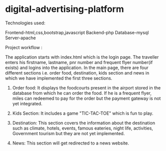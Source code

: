 # digital-advertising-platform

Technologies used:

Frontend-html,css,bootstrap,javascript
Backend-php
Database-mysql
Server-apache

Project workflow :

The application starts with index.html which is the login page. The traveller enters his firstname, lastname, pnr number
and frequent flyer number(if exists) and logins into the application.
In the main page, there are four different sections i.e. order food, destination, kids section and news in which we have
implemented the first three sections.

1. Order food: It displays the foodcourts present in the airport stored in the database from which he can order the food.
               If he is a frequent flyer, miles can redeemed to pay for the order but the payment gateway is not yet integrated.

2. Kids Section: It includes a game "TIC-TAC-TOE" which is fun to play.

3. Destination: This section covers the information about the destination such as climate, hotels, events, famous eateries,
                night life, activities, Government tourism but they are not yet implemented.

4. News: This section will get redirected to a news website.
